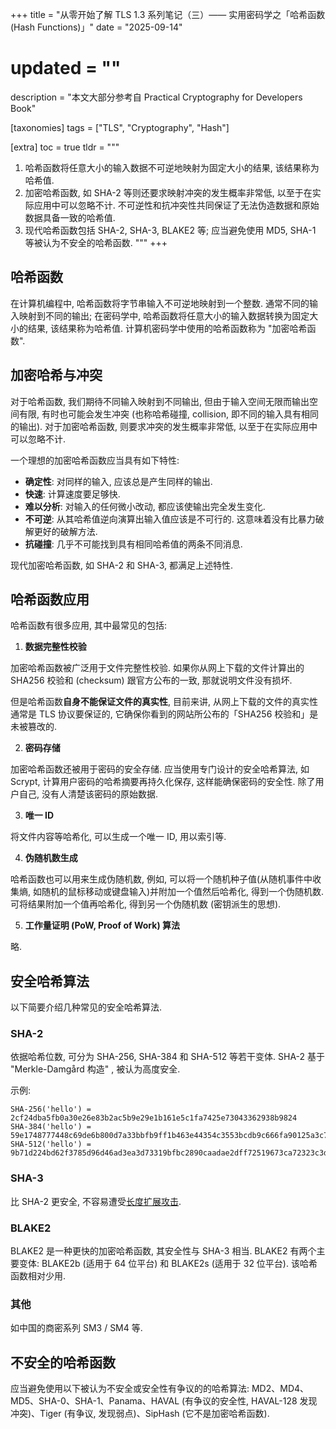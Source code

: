 +++
title = "从零开始了解 TLS 1.3 系列笔记（三）—— 实用密码学之「哈希函数 (Hash Functions)」"
date = "2025-09-14"
# updated = ""
description = "本文大部分参考自 Practical Cryptography for Developers Book"

[taxonomies]
tags = ["TLS", "Cryptography", "Hash"]

[extra]
toc = true
tldr = """
1. 哈希函数将任意大小的输入数据不可逆地映射为固定大小的结果, 该结果称为哈希值.
2. 加密哈希函数, 如 SHA-2 等则还要求映射冲突的发生概率非常低, 以至于在实际应用中可以忽略不计. 不可逆性和抗冲突性共同保证了无法伪造数据和原始数据具备一致的哈希值.
3. 现代哈希函数包括 SHA-2, SHA-3, BLAKE2 等; 应当避免使用 MD5, SHA-1 等被认为不安全的哈希函数.
"""
+++

## 哈希函数

在计算机编程中, 哈希函数将字节串输入不可逆地映射到一个整数. 通常不同的输入映射到不同的输出; 在密码学中, 哈希函数将任意大小的输入数据转换为固定大小的结果, 该结果称为哈希值. 计算机密码学中使用的哈希函数称为 "加密哈希函数".

## 加密哈希与冲突

对于哈希函数, 我们期待不同输入映射到不同输出, 但由于输入空间无限而输出空间有限, 有时也可能会发生冲突 (也称哈希碰撞, collision, 即不同的输入具有相同的输出). 对于加密哈希函数, 则要求冲突的发生概率非常低, 以至于在实际应用中可以忽略不计.

一个理想的加密哈希函数应当具有如下特性:

- **确定性**: 对同样的输入, 应该总是产生同样的输出.
- **快速**: 计算速度要足够快.
- **难以分析**: 对输入的任何微小改动, 都应该使输出完全发生变化.
- **不可逆**: 从其哈希值逆向演算出输入值应该是不可行的. 这意味着没有比暴力破解更好的破解方法.
- **抗碰撞**: 几乎不可能找到具有相同哈希值的两条不同消息.

现代加密哈希函数, 如 SHA-2 和 SHA-3, 都满足上述特性.

## 哈希函数应用

哈希函数有很多应用, 其中最常见的包括:

1. **数据完整性校验**

  加密哈希函数被广泛用于文件完整性校验. 如果你从网上下载的文件计算出的 SHA256 校验和 (checksum) 跟官方公布的一致, 那就说明文件没有损坏.

  但是哈希函数**自身不能保证文件的真实性**, 目前来讲, 从网上下载的文件的真实性通常是 TLS 协议要保证的, 它确保你看到的网站所公布的「SHA256 校验和」是未被篡改的.

2. **密码存储**

  加密哈希函数还被用于密码的安全存储. 应当使用专门设计的安全哈希算法, 如 Scrypt, 计算用户密码的哈希摘要再持久化保存, 这样能确保密码的安全性. 除了用户自己, 没有人清楚该密码的原始数据.

3. **唯一 ID**

  将文件内容等哈希化, 可以生成一个唯一 ID, 用以索引等.

4. **伪随机数生成**

  哈希函数也可以用来生成伪随机数, 例如, 可以将一个随机种子值(从随机事件中收集熵, 如随机的鼠标移动或键盘输入)并附加一个值然后哈希化, 得到一个伪随机数. 可将结果附加一个值再哈希化, 得到另一个伪随机数 (密钥派生的思想).

5. **工作量证明 (PoW, Proof of Work) 算法**

  略.

## 安全哈希算法

以下简要介绍几种常见的安全哈希算法.

### SHA-2

依据哈希位数, 可分为 SHA-256, SHA-384 和 SHA-512 等若干变体. SHA-2 基于 "Merkle-Damgård 构造" , 被认为高度安全.

示例:

```
SHA-256('hello') = 2cf24dba5fb0a30e26e83b2ac5b9e29e1b161e5c1fa7425e73043362938b9824
SHA-384('hello') = 59e1748777448c69de6b800d7a33bbfb9ff1b463e44354c3553bcdb9c666fa90125a3c79f90397bdf5f6a13de828684f
SHA-512('hello') = 9b71d224bd62f3785d96d46ad3ea3d73319bfbc2890caadae2dff72519673ca72323c3d99ba5c11d7c7acc6e14b8c5da0c4663475c2e5c3adef46f73bcdec043
```

### SHA-3

比 SHA-2 更安全, 不容易遭受[长度扩展攻击](https://en.wikipedia.org/wiki/Length_extension_attack).

### BLAKE2

BLAKE2 是一种更快的加密哈希函数, 其安全性与 SHA-3 相当. BLAKE2 有两个主要变体: BLAKE2b (适用于 64 位平台) 和 BLAKE2s (适用于 32 位平台). 该哈希函数相对少用.

### 其他

如中国的商密系列 SM3 / SM4 等.

## 不安全的哈希函数

应当避免使用以下被认为不安全或安全性有争议的的哈希算法: MD2、MD4、MD5、SHA-0、SHA-1、Panama、HAVAL (有争议的安全性, HAVAL-128 发现冲突)、Tiger (有争议, 发现弱点)、SipHash (它不是加密哈希函数). 
